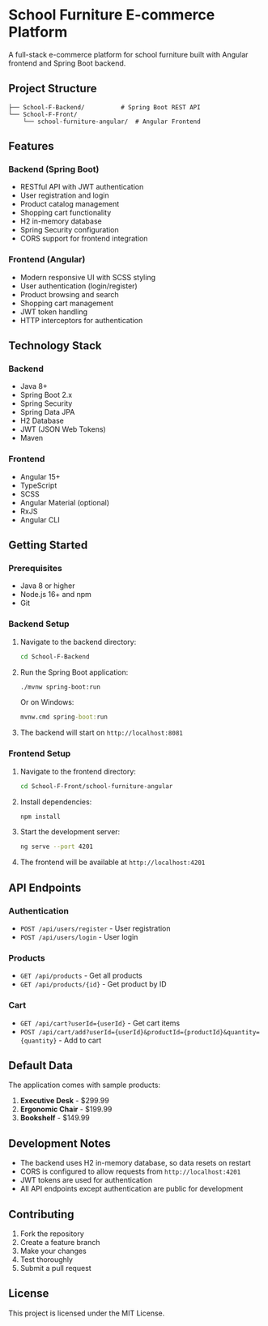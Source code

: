 # School Furniture E-commerce Platform

A full-stack e-commerce platform for school furniture built with Angular frontend and Spring Boot backend.

## Project Structure

```
├── School-F-Backend/          # Spring Boot REST API
└── School-F-Front/
    └── school-furniture-angular/  # Angular Frontend
```

## Features

### Backend (Spring Boot)
- RESTful API with JWT authentication
- User registration and login
- Product catalog management
- Shopping cart functionality
- H2 in-memory database
- Spring Security configuration
- CORS support for frontend integration

### Frontend (Angular)
- Modern responsive UI with SCSS styling
- User authentication (login/register)
- Product browsing and search
- Shopping cart management
- JWT token handling
- HTTP interceptors for authentication

## Technology Stack

### Backend
- Java 8+
- Spring Boot 2.x
- Spring Security
- Spring Data JPA
- H2 Database
- JWT (JSON Web Tokens)
- Maven

### Frontend
- Angular 15+
- TypeScript
- SCSS
- Angular Material (optional)
- RxJS
- Angular CLI

## Getting Started

### Prerequisites
- Java 8 or higher
- Node.js 16+ and npm
- Git

### Backend Setup

1. Navigate to the backend directory:
   ```bash
   cd School-F-Backend
   ```

2. Run the Spring Boot application:
   ```bash
   ./mvnw spring-boot:run
   ```
   Or on Windows:
   ```cmd
   mvnw.cmd spring-boot:run
   ```

3. The backend will start on `http://localhost:8081`

### Frontend Setup

1. Navigate to the frontend directory:
   ```bash
   cd School-F-Front/school-furniture-angular
   ```

2. Install dependencies:
   ```bash
   npm install
   ```

3. Start the development server:
   ```bash
   ng serve --port 4201
   ```

4. The frontend will be available at `http://localhost:4201`

## API Endpoints

### Authentication
- `POST /api/users/register` - User registration
- `POST /api/users/login` - User login

### Products
- `GET /api/products` - Get all products
- `GET /api/products/{id}` - Get product by ID

### Cart
- `GET /api/cart?userId={userId}` - Get cart items
- `POST /api/cart/add?userId={userId}&productId={productId}&quantity={quantity}` - Add to cart

## Default Data

The application comes with sample products:
1. **Executive Desk** - $299.99
2. **Ergonomic Chair** - $199.99
3. **Bookshelf** - $149.99

## Development Notes

- The backend uses H2 in-memory database, so data resets on restart
- CORS is configured to allow requests from `http://localhost:4201`
- JWT tokens are used for authentication
- All API endpoints except authentication are public for development

## Contributing

1. Fork the repository
2. Create a feature branch
3. Make your changes
4. Test thoroughly
5. Submit a pull request

## License

This project is licensed under the MIT License.